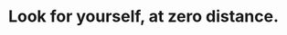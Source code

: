 ---
title: Look for yourself, at zero distance.
tags: self waking-up
consciousness: true
order: 9
selfbreak: true
selfbreakorder: 5
headless: true
nondualself: true
nondualselforder: 3
---